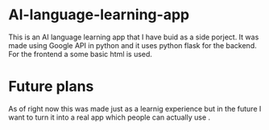 # AI-language-learning-app
This is an AI language learning app that I have buid as a side porject. It was made using Google API in python and it uses python flask for the backend. For the frontend a some basic html is used. 

# Future plans
As of right now this was made just as a learnig experience but in the future I want to turn it into a real app which people can actually use .

